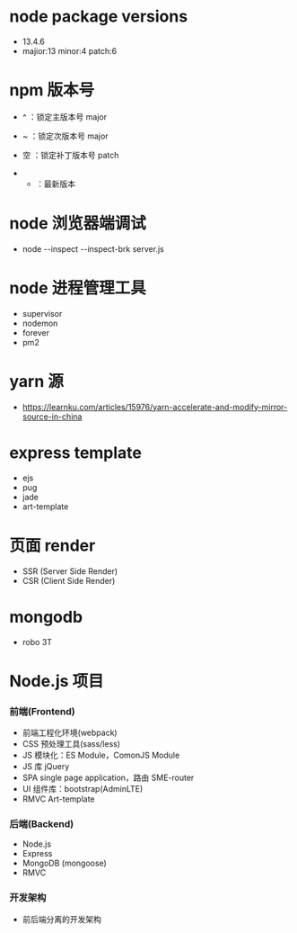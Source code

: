 # node package versions

- 13.4.6
- majior:13 minor:4 patch:6

# npm 版本号

- ^ ：锁定主版本号 major
- ~ ：锁定次版本号 major
- 空 ：锁定补丁版本号 patch

- - ：最新版本

# node 浏览器端调试

- node --inspect --inspect-brk server.js

# node 进程管理工具

- supervisor
- nodemon
- forever
- pm2

# yarn 源

- https://learnku.com/articles/15976/yarn-accelerate-and-modify-mirror-source-in-china

# express template

- ejs
- pug
- jade
- art-template

# 页面 render

- SSR (Server Side Render)
- CSR (Client Side Render)

# mongodb

- robo 3T

# Node.js 项目

### 前端(Frontend)

- 前端工程化环境(webpack)
- CSS 预处理工具(sass/less)
- JS 模块化：ES Module，ComonJS Module
- JS 库 jQuery
- SPA single page application，路由 SME-router
- UI 组件库：bootstrap(AdminLTE)
- RMVC Art-template

### 后端(Backend)

- Node.js
- Express
- MongoDB (mongoose)
- RMVC 

### 开发架构

- 前后端分离的开发架构
